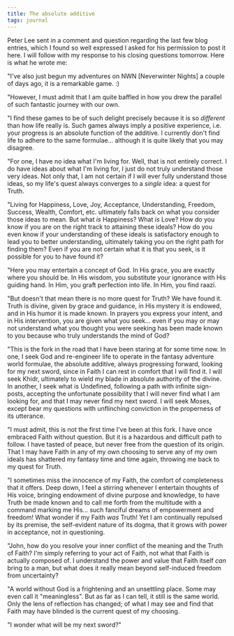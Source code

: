 ```yaml
---
title: The absolute additive
tags: journal
---
```


Peter Lee sent in a comment and question regarding the last few blog
entries, which I found so well expressed I asked for his permission to
post it here.  I will follow with my response to his closing questions
tomorrow.  Here is what he wrote me:

"I've also just begun my adventures on NWN [Neverwinter Nights] a couple
of days ago, it is a remarkable game. :)

"However, I must admit that I am quite baffled in how you drew the
parallel of such fantastic journey with our own.

"I find these games to be of such delight precisely because it is so
*different* than how life really is.  Such games always imply a positive
experience, i.e. your progress is an absolute function of the additive.
I currently don't find life to adhere to the same formulae... although
it is quite likely that you may disagree.

"For one, I have no idea what I'm living for.  Well, that is not
entirely correct.  I do have ideas about what I'm living for, I just do
not truly understand those very ideas.  Not only that, I am not certain
if I will ever fully understand those ideas, so my life's quest always
converges to a *single* idea: a quest for Truth.

"Living for Happiness, Love, Joy, Acceptance, Understanding, Freedom,
Success, Wealth, Comfort, etc. ultimately falls back on what you
consider those ideas to mean.  But what *is* Happiness?  What *is* Love?
How do you know if you are on the right track to attaining these ideals?
How do you even know if your understanding of these ideals is
satisfactory enough to lead you to better understanding, ultimately
taking you on the right path for finding them?  Even if you are not
certain what it is that you seek, is it possible for you to have found
it?

"Here you may entertain a concept of God.  In His grace, you are exactly
where you should be.  In His wisdom, you substitute your ignorance with
His guiding hand.  In Him, you graft perfection into life.  In Him, you
find raazi.

"But doesn't that mean there is no more quest for Truth?  We have found
it.  Truth is divine, given by grace and guidance, in His mystery it is
endowed, and in His humor it is made known.  In prayers you express your
intent, and in His intervention, you are given what you seek... even if
you may or may not understand what you thought you were seeking has been
made known to you because who truly understands the mind of God?

"This is the fork in the road that I have been staring at for some time
now.  In one, I seek God and re-engineer life to operate in the fantasy
adventure world formulae, the absolute additive, always progressing
forward, looking for my next sword, since in Faith I can rest in comfort
that I will find it.  I will seek Khidr, ultimately to wield my blade in
absolute authority of the divine.  In another, I seek what is Undefined,
following a path with infinite sign-posts, accepting the unfortunate
possibility that I will never find what I am looking for, and that I may
never find my next sword.  I will seek Moses, except bear my questions
with unflinching conviction in the properness of its utterance.

"I must admit, this is not the first time I've been at this fork.  I
have once embraced Faith without question.  But it is a hazardous and
difficult path to follow.  I have tasted of peace, but never free from
the question of its origin.  That I may have Faith in any of my own
choosing to serve any of my own ideals has shattered my fantasy time and
time again, throwing me back to my quest for Truth.

"I sometimes miss the innocence of my Faith, the comfort of completeness
that it offers.  Deep down, I feel a stirring whenever I entertain
thoughts of His voice, bringing endowment of divine purpose and
knowledge, to have Truth be made known and to call me forth from the
multitude with a command marking me His... such fanciful dreams of
empowerment and freedom!  What wonder if my Faith *was* Truth!  Yet I am
continually repulsed by its premise, the self-evident nature of its
dogma, that it grows with power in acceptance, not in questioning.

"John, how do you resolve your inner conflict of the meaning and the
Truth of Faith?  I'm simply referring to your act of Faith, not what
that Faith is actually composed of.  I understand the power and value
that Faith itself *can* bring to a man, but what does it really mean
beyond self-induced freedom from uncertainty?

"A world without God is a frightening and an unsettling place.  Some may
even call it "meaningless".  But as far as I can tell, it still is the
same world.  Only the lens of reflection has changed; of what I may see
and find that Faith may have blinded is the current quest of my
choosing.

"I wonder what will be my next sword?"



